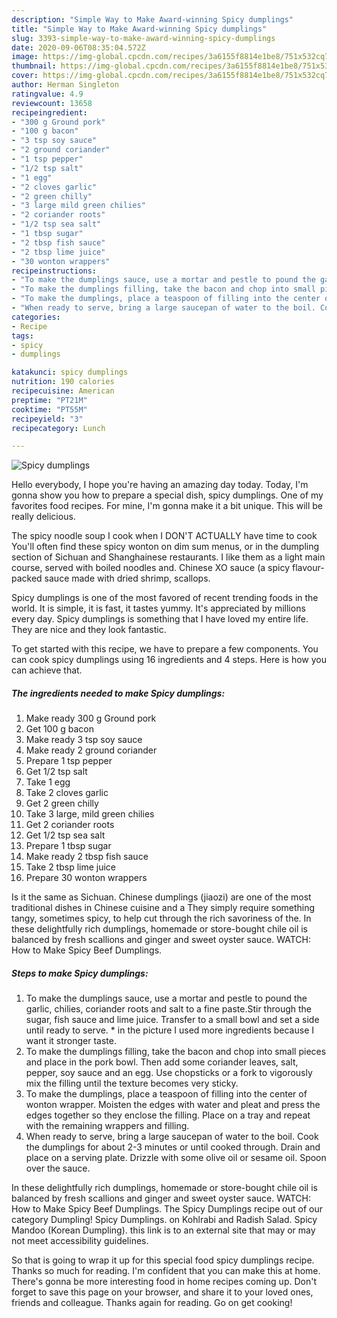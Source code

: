 ```yaml
---
description: "Simple Way to Make Award-winning Spicy dumplings"
title: "Simple Way to Make Award-winning Spicy dumplings"
slug: 3393-simple-way-to-make-award-winning-spicy-dumplings
date: 2020-09-06T08:35:04.572Z
image: https://img-global.cpcdn.com/recipes/3a6155f8814e1be8/751x532cq70/spicy-dumplings-recipe-main-photo.jpg
thumbnail: https://img-global.cpcdn.com/recipes/3a6155f8814e1be8/751x532cq70/spicy-dumplings-recipe-main-photo.jpg
cover: https://img-global.cpcdn.com/recipes/3a6155f8814e1be8/751x532cq70/spicy-dumplings-recipe-main-photo.jpg
author: Herman Singleton
ratingvalue: 4.9
reviewcount: 13658
recipeingredient:
- "300 g Ground pork"
- "100 g bacon"
- "3 tsp soy sauce"
- "2 ground coriander"
- "1 tsp pepper"
- "1/2 tsp salt"
- "1 egg"
- "2 cloves garlic"
- "2 green chilly"
- "3 large mild green chilies"
- "2 coriander roots"
- "1/2 tsp sea salt"
- "1 tbsp sugar"
- "2 tbsp fish sauce"
- "2 tbsp lime juice"
- "30 wonton wrappers"
recipeinstructions:
- "To make the dumplings sauce, use a mortar and pestle to pound the garlic, chilies, coriander roots and salt to a fine paste.Stir through the sugar, fish sauce and lime juice. Transfer to a small bowl and set a side until ready to serve. * in the picture I used more ingredients because I want it stronger taste."
- "To make the dumplings filling, take the bacon and chop into small pieces and place in the pork bowl. Then add some coriander leaves, salt, pepper, soy sauce and an egg. Use chopsticks or a fork to vigorously mix the filling until the texture becomes very sticky."
- "To make the dumplings, place a teaspoon of filling into the center of wonton wrapper. Moisten the edges with water and pleat and press the edges together so they enclose the filling. Place on a tray and repeat with the remaining wrappers and filling."
- "When ready to serve, bring a large saucepan of water to the boil. Cook the dumplings for about 2-3 minutes or until cooked through. Drain and place on a serving plate. Drizzle with some olive oil or sesame oil. Spoon over the sauce."
categories:
- Recipe
tags:
- spicy
- dumplings

katakunci: spicy dumplings 
nutrition: 190 calories
recipecuisine: American
preptime: "PT21M"
cooktime: "PT55M"
recipeyield: "3"
recipecategory: Lunch

---
```



![Spicy dumplings](https://img-global.cpcdn.com/recipes/3a6155f8814e1be8/751x532cq70/spicy-dumplings-recipe-main-photo.jpg)

Hello everybody, I hope you're having an amazing day today. Today, I'm gonna show you how to prepare a special dish, spicy dumplings. One of my favorites food recipes. For mine, I'm gonna make it a bit unique. This will be really delicious.

The spicy noodle soup I cook when I DON&#39;T ACTUALLY have time to cook You&#39;ll often find these spicy wonton on dim sum menus, or in the dumpling section of Sichuan and Shanghainese restaurants. I like them as a light main course, served with boiled noodles and. Chinese XO sauce (a spicy flavour-packed sauce made with dried shrimp, scallops.

Spicy dumplings is one of the most favored of recent trending foods in the world. It is simple, it is fast, it tastes yummy. It's appreciated by millions every day. Spicy dumplings is something that I have loved my entire life. They are nice and they look fantastic.


To get started with this recipe, we have to prepare a few components. You can cook spicy dumplings using 16 ingredients and 4 steps. Here is how you can achieve that.

<!--inarticleads1-->

##### The ingredients needed to make Spicy dumplings:

1. Make ready 300 g Ground pork
1. Get 100 g bacon
1. Make ready 3 tsp soy sauce
1. Make ready 2 ground coriander
1. Prepare 1 tsp pepper
1. Get 1/2 tsp salt
1. Take 1 egg
1. Take 2 cloves garlic
1. Get 2 green chilly
1. Take 3 large, mild green chilies
1. Get 2 coriander roots
1. Get 1/2 tsp sea salt
1. Prepare 1 tbsp sugar
1. Make ready 2 tbsp fish sauce
1. Take 2 tbsp lime juice
1. Prepare 30 wonton wrappers


Is it the same as Sichuan. Chinese dumplings (jiaozi) are one of the most traditional dishes in Chinese cuisine and a They simply require something tangy, sometimes spicy, to help cut through the rich savoriness of the. In these delightfully rich dumplings, homemade or store-bought chile oil is balanced by fresh scallions and ginger and sweet oyster sauce. WATCH: How to Make Spicy Beef Dumplings. 

<!--inarticleads2-->

##### Steps to make Spicy dumplings:

1. To make the dumplings sauce, use a mortar and pestle to pound the garlic, chilies, coriander roots and salt to a fine paste.Stir through the sugar, fish sauce and lime juice. Transfer to a small bowl and set a side until ready to serve. * in the picture I used more ingredients because I want it stronger taste.
1. To make the dumplings filling, take the bacon and chop into small pieces and place in the pork bowl. Then add some coriander leaves, salt, pepper, soy sauce and an egg. Use chopsticks or a fork to vigorously mix the filling until the texture becomes very sticky.
1. To make the dumplings, place a teaspoon of filling into the center of wonton wrapper. Moisten the edges with water and pleat and press the edges together so they enclose the filling. Place on a tray and repeat with the remaining wrappers and filling.
1. When ready to serve, bring a large saucepan of water to the boil. Cook the dumplings for about 2-3 minutes or until cooked through. Drain and place on a serving plate. Drizzle with some olive oil or sesame oil. Spoon over the sauce.


In these delightfully rich dumplings, homemade or store-bought chile oil is balanced by fresh scallions and ginger and sweet oyster sauce. WATCH: How to Make Spicy Beef Dumplings. The Spicy Dumplings recipe out of our category Dumpling! Spicy Dumplings. on Kohlrabi and Radish Salad. Spicy Mandoo (Korean Dumpling). this link is to an external site that may or may not meet accessibility guidelines. 

So that is going to wrap it up for this special food spicy dumplings recipe. Thanks so much for reading. I'm confident that you can make this at home. There's gonna be more interesting food in home recipes coming up. Don't forget to save this page on your browser, and share it to your loved ones, friends and colleague. Thanks again for reading. Go on get cooking!
